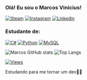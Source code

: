 ### Olá! Eu sou o Marcos Vinícius!
[![Steam](https://img.shields.io/badge/Steam-000000?style=for-the-badge&logo=steam&logoColor=white)](https://steamcommunity.com/profiles/76561199498994814/) [![Instagram](https://img.shields.io/badge/Instagram-E4405F?style=for-the-badge&logo=instagram&logoColor=white)](https://www.instagram.com/neuhausz12/) [![Linkedin](https://img.shields.io/badge/LinkedIn-0077B5?style=for-the-badge&logo=linkedin&logoColor=white)](https://www.linkedin.com/in/marcos-vinícius-neuhaus-oberge-8ab07330b/)

### Estudante de:

[![C#](https://img.shields.io/badge/C%23-239120?style=for-the-badge&logo=csharp&logoColor=white)]() [![Python](https://img.shields.io/badge/Python-FFD43B?style=for-the-badge&logo=python&logoColor=blue)]() [![MySQL](https://img.shields.io/badge/MySQL-005C84?style=for-the-badge&logo=mysql&logoColor=white
)]()

![Marcos GitHub stats](https://github-readme-stats.vercel.app/api?username=marcosz12&show_icons=true&theme=dark)
![Top Langs](https://github-readme-stats.vercel.app/api/top-langs/?username=marcosz12&size_weight=0.5&count_weight=0.5)

[![Views](https://visitcount.itsvg.in/api?id=marcosz12&label=Profile%20Views&color=1&icon=5&pretty=false)](https://visitcount.itsvg.in)

Estudando para me tornar um dev💪🏽
